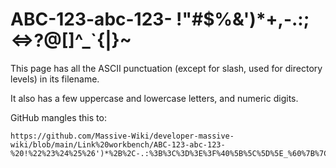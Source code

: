 # ABC-123-abc-123- !"#$%&')*+,-.:;<=>?@[\]^_`{|}~

This page has all the ASCII punctuation (except for slash, used for directory levels) in its filename.

It also has a few uppercase and lowercase letters, and numeric digits.

GitHub mangles this to:

```
https://github.com/Massive-Wiki/developer-massive-wiki/blob/main/Link%20workbench/ABC-123-abc-123-%20!%22%23%24%25%26')*%2B%2C-.:%3B%3C%3D%3E%3F%40%5B%5C%5D%5E_%60%7B%7C%7D~
```
